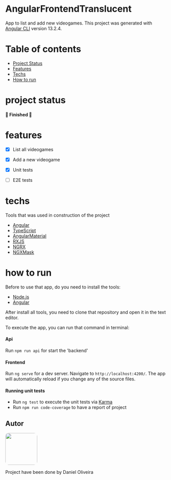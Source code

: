 # AngularFrontendTranslucent

App to list and add new videogames. This project was generated with [Angular CLI](https://github.com/angular/angular-cli) version 13.2.4.
 
Table of contents
=================

<!--ts-->
   * [Project Status](#project-status)
   * [Features](#features)
   * [Techs](#techs)
   * [How to run](#how-to-run)  
<!--te-->



project status
==============

<h4> 
	🚧 Finished  🚧
</h4>


features
========

- [X] List all videogames
- [X] Add a new videogame
- [X] Unit tests
- [ ] E2E tests


techs
=====

Tools that was used in construction of the project

- [Angular](https://angular.io/)
- [TypeScript](https://www.typescriptlang.org/)
- [AngularMaterial](https://material.angular.io/)
- [RXJS](https://rxjs.dev/guide/overview)
- [NGRX](https://ngrx.io/)
- [NGXMask](https://jsdaddy.github.io/ngx-mask-page/main)


how to run
==========

Before to use that app, do you need to install the tools:

- [Node.js](https://nodejs.org/en/)
- [Angular](https://angular.io/guide/setup-local)


After install all tools, you need to clone that repository and open it in the text editor.

To execute the app, you can run that command in terminal:

  #### Api
  Run `npm run api` for start the 'backend'

  #### Frontend
  Run `ng serve` for a dev server. Navigate to `http://localhost:4200/`. The app will automatically reload if you change any of the source files.

  #### Running unit tests
  - Run `ng test` to execute the unit tests via [Karma](https://karma-runner.github.io) 
  - Run `npm run code-coverage` to have a report of project




## Autor

<img style="border-radius: 10px;" src="https://avatars.githubusercontent.com/u/34068258?v=4" width="100px;" alt=""/>

Project have been done by Daniel Oliveira
